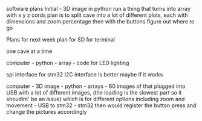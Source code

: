 software plans
Initial - 3D image
in python run a thing that 
turns into array with x y z cords
plan is to split cave into a lot of different plots, each with dimensions and zoom percentage
then with the buttons figure out where to go

Plans for next week
plan for SD for terminal

one cave at a time

computer - python - array - code for LED lighting

spi interface for stm32
I2C interface is better maybe if it works

computer - 3D image - python - arrays - 60 images of that plugged into USB with a lot of different images, (the loading is the slowest part so it shoudlnt' be an issue) which is for different options including zoom and movement - USB to stm32 - stm32 then would register the button press and change the pictures accordingly